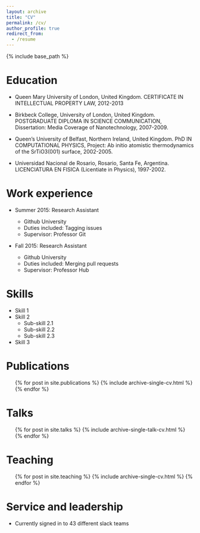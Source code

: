 ```yaml
---
layout: archive
title: "CV"
permalink: /cv/
author_profile: true
redirect_from:
  - /resume
---
```


{% include base_path %}

Education
======
* Queen Mary University of London, United Kingdom.
  CERTIFICATE IN INTELLECTUAL PROPERTY LAW,
  2012-2013
  
* Birkbeck College, University of London, United Kingdom.
  POSTGRADUATE DIPLOMA IN SCIENCE COMMUNICATION, 
  Dissertation: Media Coverage of Nanotechnology, 
  2007-2009.
  
* Queen’s University of Belfast, Northern Ireland, United Kingdom.
  PhD IN COMPUTATIONAL PHYSICS, 
  Project: Ab initio atomistic thermodynamics of the SrTiO3(001) surface, 
  2002-2005.

* Universidad Nacional de Rosario, Rosario, Santa Fe, Argentina.
  LICENCIATURA EN FISICA (Licentiate in Physics), 
  1997-2002. 

Work experience
======
* Summer 2015: Research Assistant
  * Github University
  * Duties included: Tagging issues
  * Supervisor: Professor Git

* Fall 2015: Research Assistant
  * Github University
  * Duties included: Merging pull requests
  * Supervisor: Professor Hub
  
Skills
======
* Skill 1
* Skill 2
  * Sub-skill 2.1
  * Sub-skill 2.2
  * Sub-skill 2.3
* Skill 3

Publications
======
  <ul>{% for post in site.publications %}
    {% include archive-single-cv.html %}
  {% endfor %}</ul>
  
Talks
======
  <ul>{% for post in site.talks %}
    {% include archive-single-talk-cv.html %}
  {% endfor %}</ul>
  
Teaching
======
  <ul>{% for post in site.teaching %}
    {% include archive-single-cv.html %}
  {% endfor %}</ul>
  
Service and leadership
======
* Currently signed in to 43 different slack teams
